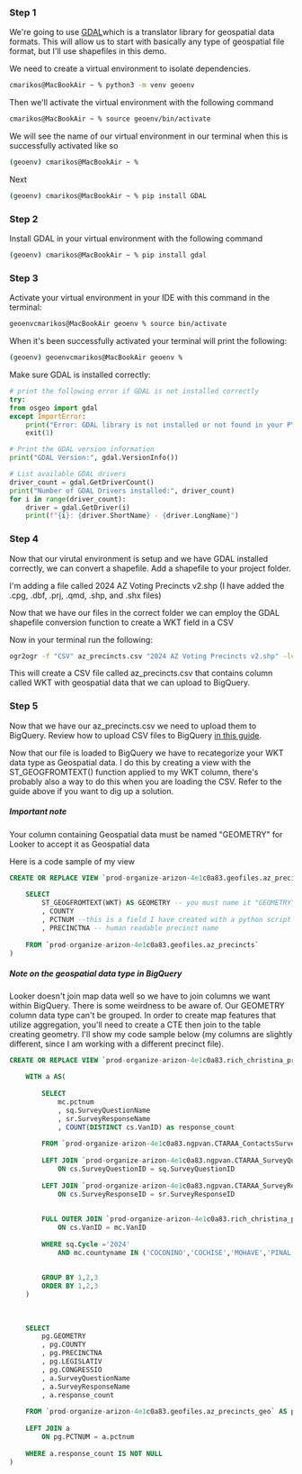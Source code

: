### Step 1
We're going to use [GDAL](https://gdal.org/en/stable/)which is a translator library for geospatial data formats. This will allow us to start with basically any type of geospatial file format, but I'll use shapefiles in this demo. 

We need to create a virtual environment to isolate dependencies.

```zsh
cmarikos@MacBookAir ~ % python3 -m venv geoenv
```

Then we'll activate the virtual environment with the following command
```zsh
cmarikos@MacBookAir ~ % source geoenv/bin/activate
```

We will see the name of our virtual environment in our terminal when this is successfully activated like so
```zsh
(geoenv) cmarikos@MacBookAir ~ %
```

Next
```zsh
(geoenv) cmarikos@MacBookAir ~ % pip install GDAL
```

### Step 2

Install GDAL in your virtual environment with the following command
```zsh
(geoenv) cmarikos@MacBookAir ~ % pip install gdal
```

### Step 3
Activate your virtual environment in your IDE with this command in the terminal:
```zsh
geoenvcmarikos@MacBookAir geoenv % source bin/activate
```

When it's been successfully activated your terminal will print the following:
```zsh
(geoenv) geoenvcmarikos@MacBookAir geoenv % 
```

Make sure GDAL is installed correctly:
```python
# print the following error if GDAL is not installed correctly
try:
from osgeo import gdal
except ImportError:
	print("Error: GDAL library is not installed or not found in your PYTHONPATH.")
	exit(1)

# Print the GDAL version information
print("GDAL Version:", gdal.VersionInfo())

# List available GDAL drivers
driver_count = gdal.GetDriverCount()
print("Number of GDAL Drivers installed:", driver_count)
for i in range(driver_count):
	driver = gdal.GetDriver(i)
	print(f"{i}: {driver.ShortName} - {driver.LongName}")
```

### Step 4
Now that our virutal environment is setup and we have GDAL installed correctly, we can convert a shapefile. Add a shapefile to your project folder.

I'm adding a file called 2024 AZ Voting Precincts v2.shp (I have added the .cpg, .dbf, .prj, .qmd, .shp, and .shx files)

Now that we have our files in the correct folder we can employ the GDAL shapefile conversion function to create a WKT field in a CSV

Now in your terminal run the following:
```zsh
ogr2ogr -f "CSV" az_precincts.csv "2024 AZ Voting Precincts v2.shp" -lco GEOMETRY=AS_WKT
```

This will create a CSV file called az_precincts.csv that contains column called WKT with geospatial data that we can upload to BigQuery.


### Step 5
Now that we have our az_precincts.csv we need to upload them to BigQuery. Review how to upload CSV files to BigQuery [in this guide](https://cloud.google.com/bigquery/docs/loading-data-cloud-storage-csv).

Now that our file is loaded to BigQuery we have to recategorize your WKT data type as Geospatial data. I do this by creating a view with the ST_GEOGFROMTEXT() function applied to my WKT column, there's probably also a way to do this when you are loading the CSV. Refer to the guide above if you want to dig up a solution.

##### Important note
Your column containing Geospatial data must be named "GEOMETRY" for Looker to accept it as Geospatial data

Here is a code sample of my view
```SQL
CREATE OR REPLACE VIEW `prod-organize-arizon-4e1c0a83.geofiles.az_precincts_geo AS(
	
	SELECT
		ST_GEOGFROMTEXT(WKT) AS GEOMETRY -- you must name it "GEOMETRY" for Looker to categorize it correctly as Geospatial data
		, COUNTY
		, PCTNUM --this is a field I have created with a python script so I can have an exact match by precinct since AZ precinct names are inconsistent accross VAN/Voterfiles
		, PRECINCTNA -- human readable precinct name
	
	FROM `prod-organize-arizon-4e1c0a83.geofiles.az_precincts`
)
```

##### Note on the geospatial data type in BigQuery
Looker doesn't join map data well so we have to join columns we want within BigQuery. There is some weirdness to be aware of. Our GEOMETRY column data type can't be grouped. In order to create map features that utilize aggregation, you'll need to create a CTE then join to the table creating geometry. I'll show my code sample below (my columns are slightly different, since I am working with a different precinct file).

```SQL
CREATE OR REPLACE VIEW `prod-organize-arizon-4e1c0a83.rich_christina_proj.sr_by_pctnum_c4_2024` AS (

	WITH a AS(
		
		SELECT
			mc.pctnum
			, sq.SurveyQuestionName
			, sr.SurveyResponseName
			, COUNT(DISTINCT cs.VanID) as response_count
		
		FROM `prod-organize-arizon-4e1c0a83.ngpvan.CTARAA_ContactsSurveyResponses_VF` AS cs
		
		LEFT JOIN `prod-organize-arizon-4e1c0a83.ngpvan.CTARAA_SurveyQuestions` AS sq
			ON cs.SurveyQuestionID = sq.SurveyQuestionID
		
		LEFT JOIN `prod-organize-arizon-4e1c0a83.ngpvan.CTARAA_SurveyResponses` AS sr
			ON cs.SurveyResponseID = sr.SurveyResponseID
		
		  
		FULL OUTER JOIN `prod-organize-arizon-4e1c0a83.rich_christina_proj.modified_c4_precincts_2024` as mc
			ON cs.VanID = mc.VanID
		
		WHERE sq.Cycle ='2024'
			AND mc.countyname IN ('COCONINO','COCHISE','MOHAVE','PINAL','PIMA','YAVAPAI','YUMA')
		  
		
		GROUP BY 1,2,3
		ORDER BY 1,2,3
	)
	
	  
	
	SELECT
		pg.GEOMETRY
		, pg.COUNTY
		, pg.PRECINCTNA
		, pg.LEGISLATIV
		, pg.CONGRESSIO
		, a.SurveyQuestionName
		, a.SurveyResponseName
		, a.response_count
	
	FROM `prod-organize-arizon-4e1c0a83.geofiles.az_precincts_geo` AS pg
	
	LEFT JOIN a
		ON pg.PCTNUM = a.pctnum  
	
	WHERE a.response_count IS NOT NULL
)
```

